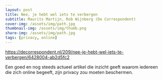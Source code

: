 ```yaml
---
layout: post
title: Nee, je hebt wel iets te verbergen
subtitle: Maurits Martijn, Rob Wijnberg (De Correspondent)
cover-img: /assets/img/path.jpg
thumbnail-img: /assets/img/thumb.png
share-img: /assets/img/path.jpg
tags: [privacy, online]
---
```


https://decorrespondent.nl/209/nee-je-hebt-wel-iets-te-verbergen/6428004-ab2d5fc2

Een goed en nog steeds actueel artikel die inzicht geeft waarom iedereen die zich online begeeft, zijn privacy zou moeten beschermen.